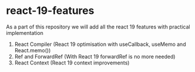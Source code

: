 # react-19-features
As a part of this repository we will add all the react 19 features with practical implementation

1. React Compiler (React 19 optimisation with useCallback, useMemo and React.memo())
2. Ref and ForwardRef (With React 19 forwardRef is no more needed)
3. React Context (React 19 context improvements)